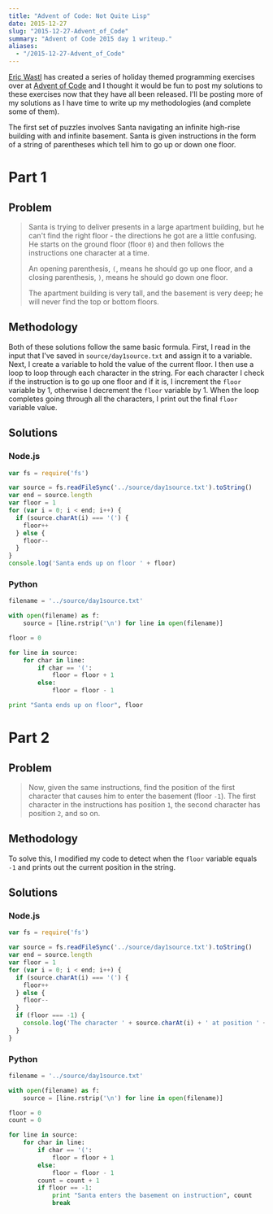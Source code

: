 ```yaml
---
title: "Advent of Code: Not Quite Lisp"
date: 2015-12-27
slug: "2015-12-27-Advent_of_Code"
summary: "Advent of Code 2015 day 1 writeup."
aliases:
  - "/2015-12-27-Advent_of_Code"
---
```


[Eric Wastl](http://was.tl/) has created a series of holiday themed programming exercises over at [Advent of Code](http://adventofcode.com/) and I thought it would be fun to post my solutions to these exercises now that they have all been released. I'll be posting more of my solutions as I have time to write up my methodologies (and complete some of them).

The first set of puzzles involves Santa navigating an infinite high-rise building with and infinite basement. Santa is given instructions in the form of a string of parentheses which tell him to go up or down one floor.

# Part 1

## Problem

>Santa is trying to deliver presents in a large apartment building, but he can't find the right floor - the directions he got are a little confusing. He starts on the ground floor (floor `0`) and then follows the instructions one character at a time.
>
>An opening parenthesis, `(`, means he should go up one floor, and a closing parenthesis, `)`, means he should go down one floor.
>
>The apartment building is very tall, and the basement is very deep; he will never find the top or bottom floors.

## Methodology

Both of these solutions follow the same basic formula. First, I read in the input that I've saved in `source/day1source.txt` and assign it to a variable. Next, I create a variable to hold the value of the current floor. I then use a loop to loop through each character in the string. For each character I check if the instruction is to go up one floor and if it is, I increment the `floor` variable by 1, otherwise I decrement the `floor` variable by 1. When the loop completes going through all the characters, I print out the final `floor` variable value.

## Solutions

### Node.js

```javascript
var fs = require('fs')

var source = fs.readFileSync('../source/day1source.txt').toString()
var end = source.length
var floor = 1
for (var i = 0; i < end; i++) {
  if (source.charAt(i) === '(') {
    floor++
  } else {
    floor--
  }
}
console.log('Santa ends up on floor ' + floor)
```

### Python
```python
filename = '../source/day1source.txt'

with open(filename) as f:
    source = [line.rstrip('\n') for line in open(filename)]

floor = 0

for line in source:
    for char in line:
        if char == '(':
            floor = floor + 1
        else:
            floor = floor - 1

print "Santa ends up on floor", floor
```

# Part 2

## Problem

>Now, given the same instructions, find the position of the first character that causes him to enter the basement (floor `-1`). The first character in the instructions has position `1`, the second character has position `2`, and so on.

## Methodology

To solve this, I modified my code to detect when the `floor` variable equals `-1` and prints out the current position in the string.

## Solutions

### Node.js

```javascript
var fs = require('fs')

var source = fs.readFileSync('../source/day1source.txt').toString()
var end = source.length
var floor = 1
for (var i = 0; i < end; i++) {
  if (source.charAt(i) === '(') {
    floor++
  } else {
    floor--
  }
  if (floor === -1) {
    console.log('The character ' + source.charAt(i) + ' at position ' + i + ' sent santa to the basement.')
  }
}
```

### Python

```python
filename = '../source/day1source.txt'

with open(filename) as f:
    source = [line.rstrip('\n') for line in open(filename)]

floor = 0
count = 0

for line in source:
    for char in line:
        if char == '(':
            floor = floor + 1
        else:
            floor = floor - 1
        count = count + 1
        if floor == -1:
            print "Santa enters the basement on instruction", count
            break
```

